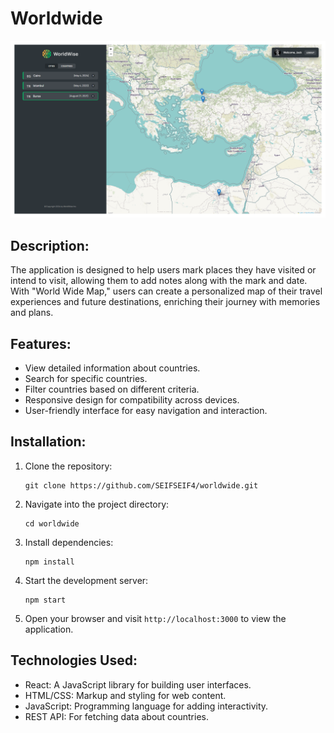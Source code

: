 # Worldwide

![Demo](https://github.com/SEIFSEIF4/worldwide/blob/main/public/worldwide.png?raw=true)

## Description:
The application is designed to help users mark places they have visited or intend to visit, allowing them to add notes along with the mark and date. With "World Wide Map," users can create a personalized map of their travel experiences and future destinations, enriching their journey with memories and plans.

## Features:
- View detailed information about countries.
- Search for specific countries.
- Filter countries based on different criteria.
- Responsive design for compatibility across devices.
- User-friendly interface for easy navigation and interaction.

## Installation:
1. Clone the repository:
    ```
    git clone https://github.com/SEIFSEIF4/worldwide.git
    ```
2. Navigate into the project directory:
    ```
    cd worldwide
    ```
3. Install dependencies:
    ```
    npm install
    ```
4. Start the development server:
    ```
    npm start
    ```
5. Open your browser and visit `http://localhost:3000` to view the application.

## Technologies Used:
- React: A JavaScript library for building user interfaces.
- HTML/CSS: Markup and styling for web content.
- JavaScript: Programming language for adding interactivity.
- REST API: For fetching data about countries.
